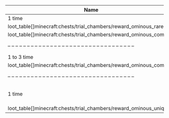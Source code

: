 | Name                                                              | Count | Chance | Weight | Comment              |
| ----------------------------------------------------------------- | ----- | ------ | ------ | -------------------- |
| 1 time                                                            |    -- |     -- |     -- |                      |
| loot_table[]minecraft:chests/trial_chambers/reward_ominous_rare   |     1 |    80% |   8/10 |                      |
| loot_table[]minecraft:chests/trial_chambers/reward_ominous_common |     1 |    20% |   2/10 |                      |
| – – – – – – – – – – – – – – – – – – – – – – – – – – – – – – – – – | – – – | – – –  | – – –  | – – – – – – – – – –  |
| 1 to 3 time                                                       |    -- |     -- |     -- |                      |
| loot_table[]minecraft:chests/trial_chambers/reward_ominous_common |     1 |   100% |      1 |                      |
| – – – – – – – – – – – – – – – – – – – – – – – – – – – – – – – – – | – – – | – – –  | – – –  | – – – – – – – – – –  |
| 1 time                                                            |    -- |     -- |     -- | random chance: 0.75% |
| loot_table[]minecraft:chests/trial_chambers/reward_ominous_unique |     1 |   100% |      1 |                      |